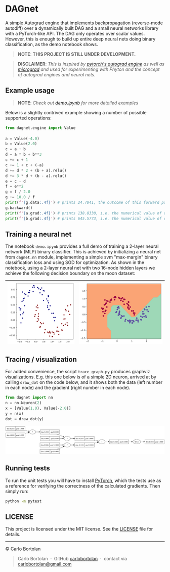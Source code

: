 # DAGnet

A simple Autograd engine that implements backpropagation (reverse-mode autodiff) over a dynamically built DAG and a small neural networks library with a PyTorch-like API. The DAG only operates over scalar values. However, this is enough to build up entire deep neural nets doing binary classification, as the demo notebook shows.

> __NOTE__: __THIS PROJECT IS STILL UNDER DEVELOPMENT.__

> __DISCLAIMER__: _This is inspired by [pytorch's autograd engine](https://pytorch.org/blog/overview-of-pytorch-autograd-engine) as well as [micrograd](https://github.com/karpathy/micrograd) and used for experimenting with Phyton and the concept of autograd engines and neural nets._

<!-- ## Installation

```bash
pip install dagnet
```
-->
## Example usage

> __NOTE__: _Check out [demo.ipynb](demo.ipynb) for more detailed examples_

Below is a slightly contrived example showing a number of possible supported operations:

```python
from dagnet.engine import Value

a = Value(-4.0)
b = Value(2.0)
c = a + b
d = a * b + b**3
c += c + 1
c += 1 + c + (-a)
d += d * 2 + (b + a).relu()
d += 3 * d + (b - a).relu()
e = c - d
f = e**2
g = f / 2.0
g += 10.0 / f
print(f'{g.data:.4f}') # prints 24.7041, the outcome of this forward pass
g.backward()
print(f'{a.grad:.4f}') # prints 138.8338, i.e. the numerical value of dg/da
print(f'{b.grad:.4f}') # prints 645.5773, i.e. the numerical value of dg/db
```

## Training a neural net

The notebook `demo.ipynb` provides a full demo of training a 2-layer neural network (MLP) binary classifier. This is achieved by initializing a neural net from `dagnet.nn` module, implementing a simple svm "max-margin" binary classification loss and using SGD for optimization. As shown in the notebook, using a 2-layer neural net with two 16-node hidden layers we achieve the following decision boundary on the moon dataset:

| <a href="demo.ipynb"><img src="moon_in.png" width="400px;" alt=""/> | <a href="demo.ipynb"><img src="moon_mlp.png" width="500px;" alt=""/> |
|---|---|

## Tracing / visualization

For added convenience, the script `trace_graph.py` produces graphviz visualizations. E.g. this one below is of a simple 2D neuron, arrived at by calling `draw_dot` on the code below, and it shows both the data (left number in each node) and the gradient (right number in each node).

```python
from dagnet import nn
n = nn.Neuron(2)
x = [Value(1.0), Value(-2.0)]
y = n(x)
dot = draw_dot(y)
```

![2d neuron](gout.svg)

## Running tests

To run the unit tests you will have to install [PyTorch](https://pytorch.org/), which the tests use as a reference for verifying the correctness of the calculated gradients. Then simply run:

```bash
python -m pytest
```

## LICENSE

This project is licensed under the MIT license. See the [LICENSE](LICENSE) file for details.


---


© Carlo Bortolan

> Carlo Bortolan &nbsp;&middot;&nbsp;
> GitHub [carlobortolan](https://github.com/carlobortolan) &nbsp;&middot;&nbsp;
> contact via [carlobortolan@gmail.com](carlobortolan@gmail.com)
